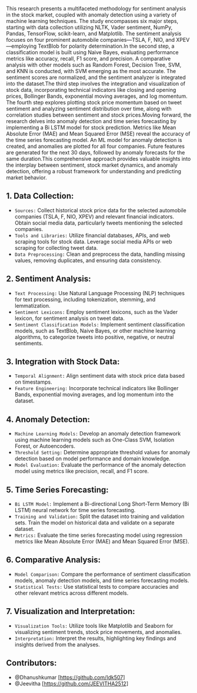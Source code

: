 This research presents a multifaceted methodology for sentiment analysis in the stock market, coupled with anomaly detection using a variety of machine learning techniques. The study encompasses six major steps, starting with data collection utilizing NLTK, Vader sentiment, NumPy, Pandas, TensorFlow, scikit-learn, and Matplotlib. The sentiment analysis focuses on four prominent automobile companies—TSLA, F, NIO, and XPEV—employing TextBlob for polarity determination.In the second step, a classification model is built using Naive Bayes, evaluating performance metrics like accuracy, recall, F1 score, and precision. A comparative analysis with other models such as Random Forest, Decision Tree, SVM, and KNN is conducted, with SVM emerging as the most accurate. The sentiment scores are normalized, and the sentiment analyzer is integrated into the dataset.The third step involves the integration and visualization of stock data, incorporating technical indicators like closing and opening prices, Bollinger Bands, exponential moving averages, and log momentum. The fourth step explores plotting stock price momentum based on tweet sentiment and analyzing sentiment distribution over time, along with correlation studies between sentiment and stock prices.Moving forward, the research delves into anomaly detection and time series forecasting by implementing a Bi LSTM model for stock prediction. Metrics like Mean Absolute Error (MAE) and Mean Squared Error (MSE) reveal the accuracy of the time series forecasting model. An ML model for anomaly detection is created, and anomalies are plotted for all four companies. Future features are generated for the next 30 days, followed by anomaly forecasts for the same duration.This comprehensive approach provides valuable insights into the interplay between sentiment, stock market dynamics, and anomaly detection, offering a robust framework for understanding and predicting market behavior.

## 1. Data Collection:
- `Sources:` Collect historical stock price data for the selected automobile companies (TSLA, F, NIO, XPEV) and relevant financial indicators. Obtain social media data, particularly tweets mentioning the selected companies.
- `Tools and Libraries:` Utilize financial databases, APIs, and web scraping tools for stock data. Leverage social media APIs or web scraping for collecting tweet data.
- `Data Preprocessing:` Clean and preprocess the data, handling missing values, removing duplicates, and ensuring data consistency.
## 2. Sentiment Analysis:
- `Text Processing:` Use Natural Language Processing (NLP) techniques for text processing, including tokenization, stemming, and lemmatization.
- `Sentiment Lexicons:` Employ sentiment lexicons, such as the Vader lexicon, for sentiment analysis on tweet data.
- `Sentiment Classification Models:` Implement sentiment classification models, such as TextBlob, Naive Bayes, or other machine learning algorithms, to categorize tweets into positive, negative, or neutral sentiments.
## 3. Integration with Stock Data:
- `Temporal Alignment:` Align sentiment data with stock price data based on timestamps.
- `Feature Engineering:` Incorporate technical indicators like Bollinger Bands, exponential moving averages, and log momentum into the dataset.
## 4. Anomaly Detection:
- `Machine Learning Models:` Develop an anomaly detection framework using machine learning models such as One-Class SVM, Isolation Forest, or Autoencoders.
- `Threshold Setting:` Determine appropriate threshold values for anomaly detection based on model performance and domain knowledge.
- `Model Evaluation:` Evaluate the performance of the anomaly detection model using metrics like precision, recall, and F1 score.
## 5. Time Series Forecasting:
- `Bi LSTM Model:` Implement a Bi-directional Long Short-Term Memory (Bi LSTM) neural network for time series forecasting.
- `Training and Validation:` Split the dataset into training and validation sets. Train the model on historical data and validate on a separate dataset.
- `Metrics:` Evaluate the time series forecasting model using regression metrics like Mean Absolute Error (MAE) and Mean Squared Error (MSE).
## 6. Comparative Analysis:
- `Model Comparison:` Compare the performance of sentiment classification models, anomaly detection models, and time series forecasting models.
- `Statistical Tests:` Use statistical tests to compare accuracies and other relevant metrics across different models.
## 7. Visualization and Interpretation:
- `Visualization Tools:` Utilize tools like Matplotlib and Seaborn for visualizing sentiment trends, stock price movements, and anomalies.
- `Interpretation:` Interpret the results, highlighting key findings and insights derived from the analyses.

## Contributors:  
- @Dhanushkumar [https://github.com/Idk507]
- @Jeevitha [https://github.com/JEEVITHA2512]

